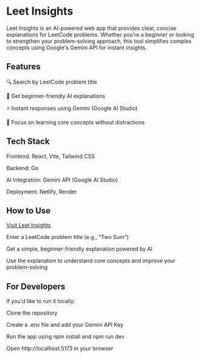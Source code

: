 # Leet Insights

Leet Insights is an AI-powered web app that provides clear, concise explanations for LeetCode problems. Whether you're a beginner or looking to strengthen your problem-solving approach, this tool simplifies complex concepts using Google's Gemini API for instant insights.

## Features
🔍 Search by LeetCode problem title

🧠 Get beginner-friendly AI explanations

⚡ Instant responses using Gemini (Google AI Studio)

🎯 Focus on learning core concepts without distractions

## Tech Stack
Frontend: React, Vite, Tailwind CSS

Backend: Go

AI Integration: Gemini API (Google AI Studio)

Deployment: Netlify, Render

## How to Use
[Visit Leet Insights](https://leet-insights.netlify.app/)

Enter a LeetCode problem title (e.g., "Two Sum")

Get a simple, beginner-friendly explanation powered by AI

Use the explanation to understand core concepts and improve your problem-solving

## For Developers
If you'd like to run it locally:

Clone the repository

Create a .env file and add your Gemini API Key

Run the app using npm install and npm run dev

Open http://localhost:5173 in your browser
